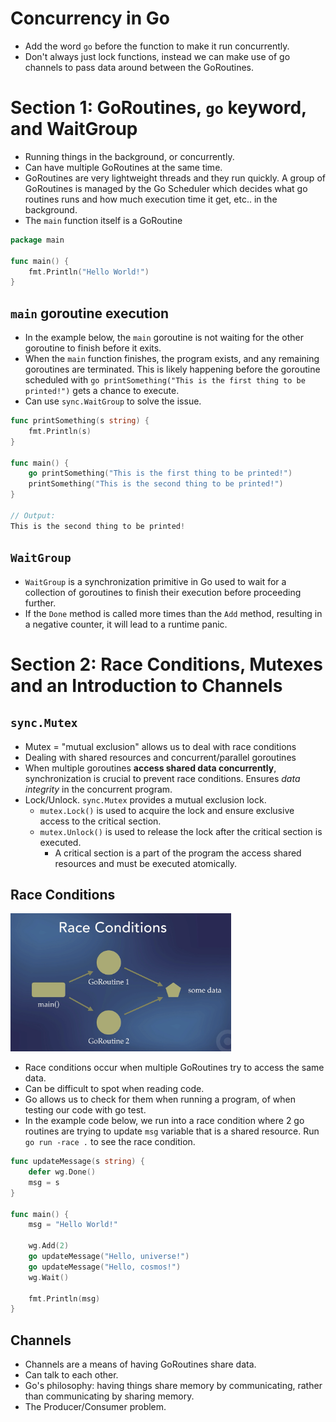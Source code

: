 # Concurrency in Go

- Add the word `go` before the function to make it run concurrently.
- Don't always just lock functions, instead we can make use of go channels to pass data around between the GoRoutines.

# Section 1: GoRoutines, `go` keyword, and WaitGroup

- Running things in the background, or concurrently.
- Can have multiple GoRoutines at the same time.
- GoRoutines are very lightweight threads and they run quickly. A group of GoRoutines is managed by the Go Scheduler which decides what go routines runs and how much execution time it get, etc.. in the background.
- The `main` function itself is a GoRoutine

```go
package main

func main() {
    fmt.Println("Hello World!")
}
```

## `main` goroutine execution

- In the example below, the `main` goroutine is not waiting for the other goroutine to finish before it exits.
- When the `main` function finishes, the program exists, and any remaining goroutines are terminated. This is likely happening before the goroutine scheduled with `go printSomething("This is the first thing to be printed!")` gets a chance to execute.
- Can use `sync.WaitGroup` to solve the issue.

```go
func printSomething(s string) {
	fmt.Println(s)
}

func main() {
	go printSomething("This is the first thing to be printed!")
	printSomething("This is the second thing to be printed!")
}

// Output:
This is the second thing to be printed!
```

## `WaitGroup`

- `WaitGroup` is a synchronization primitive in Go used to wait for a collection of goroutines to finish their execution before proceeding further.
- If the `Done` method is called more times than the `Add` method, resulting in a negative counter, it will lead to a runtime panic.

# Section 2: Race Conditions, Mutexes and an Introduction to Channels

## `sync.Mutex`

- Mutex = "mutual exclusion" allows us to deal with race conditions
- Dealing with shared resources and concurrent/parallel goroutines
- When multiple goroutines **access shared data concurrently**, synchronization is crucial to prevent race conditions. Ensures _data integrity_ in the concurrent program.
- Lock/Unlock. `sync.Mutex` provides a mutual exclusion lock.
  - `mutex.Lock()` is used to acquire the lock and ensure exclusive access to the critical section.
  - `mutex.Unlock()` is used to release the lock after the critical section is executed.
    - A critical section is a part of the program the access shared resources and must be executed atomically.

## Race Conditions

<img src="./diagrams/race-conditions.png" width="70%" />

- Race conditions occur when multiple GoRoutines try to access the same data.
- Can be difficult to spot when reading code.
- Go allows us to check for them when running a program, of when testing our code with go test.
- In the example code below, we run into a race condition where 2 go routines are trying to update `msg` variable that is a shared resource. Run `go run -race .` to see the race condition.

```go
func updateMessage(s string) {
	defer wg.Done()
	msg = s
}

func main() {
	msg = "Hello World!"

	wg.Add(2)
	go updateMessage("Hello, universe!")
	go updateMessage("Hello, cosmos!")
	wg.Wait()

	fmt.Println(msg)
}
```

## Channels

- Channels are a means of having GoRoutines share data.
- Can talk to each other.
- Go's philosophy: having things share memory by communicating, rather than communicating by sharing memory.
- The Producer/Consumer problem.
